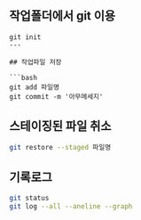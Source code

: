 ## 작업폴더에서 git 이용

```
git init
---

## 작업파일 저장

```bash
git add 파일명
git commit -m '아무메세지'
```

## 스테이징된 파일 취소
```bash
git restore --staged 파일명
```

## 기록로그
```bash
git status
git log --all --aneline --graph
```